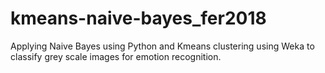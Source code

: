 # kmeans-naive-bayes_fer2018
Applying Naive Bayes using Python and Kmeans clustering using Weka to classify grey scale images for emotion recognition.
